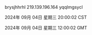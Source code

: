 brysjhhrhl 219.139.196.164 yqqlmgsycl

2024年 09月 04日 星期三 20:00:02 CST

2024年 09月 04日 星期三 12:00:02 GMT
